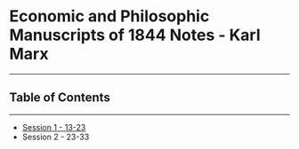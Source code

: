 ﻿# Economic and Philosophic Manuscripts of 1844 Notes - Karl Marx

-------------------------
## Table of Contents
--------------------

 - [Session 1 - 13-23](/SessionNotes/Session1.md)
 - Session 2 - 23-33
